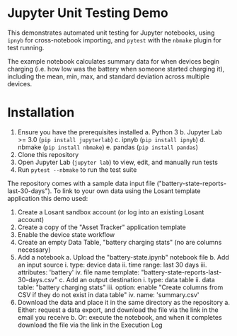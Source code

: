 # Jupyter Unit Testing Demo

This demonstrates automated unit testing for Jupyter notebooks, using `ipnyb` for cross-notebook importing, and `pytest` with the `nbmake` plugin for test running.

The example notebook calculates summary data for when devices begin charging (i.e. how low was the battery when someone started charging it), including the mean, min, max, and standard deviation across multiple devices.

# Installation

1. Ensure you have the prerequisites installed
    a. Python 3
    b. Jupyter Lab >= 3.0 (`pip install jupyterlab`)
    c. ipnyb (`pip install ipnyb`)
    d. nbmake (`pip install nbmake`)
    e. pandas (`pip install pandas`)
2. Clone this repository
3. Open Jupyter Lab (`jupyter lab`) to view, edit, and manually run tests
4. Run `pytest --nbmake` to run the test suite

The repository comes with a sample data input file ("battery-state-reports-last-30-days"). To link to your own data using the Losant template application this demo used:

1. Create a Losant sandbox account (or log into an existing Losant account)
2. Create a copy of the "Asset Tracker" application template
3. Enable the device state workflow
5. Create an empty Data Table, "battery charging stats" (no are columns necessary)
4. Add a notebook
    a. Upload the "battery-state.ipynb" notebook file
    b. Add an input source
        i. type: device data
        ii. time range: last 30 days
        iii. attributes: 'battery'
        iv. file name template: "battery-state-reports-last-30-days.csv"
    c. Add an output destination
        i. type: data table 
        ii. data table: "battery charging stats"
        iii. option: enable "Create columns from CSV if they do not exist in data table"
        iv. name: 'summary.csv'
5. Download the data and place it in the same directory as the repository
    a. Either: request a data export, and download the file via the link in the email you receive
    b. Or: execute the notebook, and when it completes download the file via the link in the Execution Log